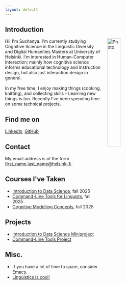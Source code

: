 ```yaml
---
layout: default
---
```


## Introduction

<img src="assets/images/me.jpg" alt="Photo" hspace="20" width="30%" align="right"/> Hi! I'm Suchanya. I'm currently studying Cognitive Science in the Linguistic Diversity and Digital Humanities Masters at University of Helsinki. I'm interested in Human-Computer Interaction; mainly how cognitive science informs educational technology and instruction design, but also just interaction design in general.
<br> <br> In my free time, I enjoy making things (cooking, knitting), and collecting skills - Learning new things is fun. Recently I've been spending time on some technical projects.

## Find me on

[LinkedIn](https://ca.linkedin.com/in/suchanya-limpakom), [GitHub](https://github.com/SuchanyaLim)

## Contact

My email address is of the form first_name.last_name@helsinki.fi. 

## Courses I've Taken

- [Introduction to Data Science](https://courses.helsinki.fi/DATA11001), fall 2025
- [Command-Line Tools for Linguists](https://studies.helsinki.fi/KIK-LG221), fall 2025
- [Cognitive Modelling Concepts](https://studies.helsinki.fi/LDA-C302), fall 2025

## Projects

- [Introduction to Data Science Miniproject](https://oskarruo.github.io/TnT/)
- [Command-Line Tools Project](https://github.com/SuchanyaLim/cmdline-course)

## Misc. 

- If you have a lot of time to spare, consider [Emacs](https://www.gnu.org/software/emacs/). 
- [Linguistics is cool!](cool-linguistics-article.md)
